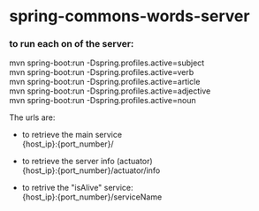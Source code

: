 # spring-commons-words-server
### to run each on of the server:

mvn spring-boot:run -Dspring.profiles.active=subject  
mvn spring-boot:run -Dspring.profiles.active=verb  
mvn spring-boot:run -Dspring.profiles.active=article  
mvn spring-boot:run -Dspring.profiles.active=adjective  
mvn spring-boot:run -Dspring.profiles.active=noun  

The urls are:
* to retrieve the main service  
{host_ip}:{port_number}/  

* to retrieve the server info (actuator)  
{host_ip}:{port_number}/actuator/info

* to retrive the "isAlive" service:  
{host_ip}:{port_number}/serviceName
